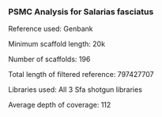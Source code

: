 ### PSMC Analysis for Salarias fasciatus

Reference used: Genbank

Minimum scaffold length: 20k

Number of scaffolds: 196

Total length of filtered reference: 797427707

Libraries used: All 3 Sfa shotgun libraries

Average depth of coverage: 112
